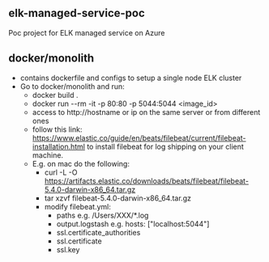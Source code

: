 ## elk-managed-service-poc
Poc project for ELK managed service on Azure
## docker/monolith
* contains dockerfile and configs to setup a single node ELK cluster
* Go to docker/monolith and run:
    * docker build .
    * docker run --rm -it -p 80:80 -p 5044:5044 <image_id>
    * access to http://hostname or ip on the same server or from different ones
    * follow this link: https://www.elastic.co/guide/en/beats/filebeat/current/filebeat-installation.html to install filebeat for log shipping on your client machine.
    * E.g. on mac do the following:
        * curl -L -O https://artifacts.elastic.co/downloads/beats/filebeat/filebeat-5.4.0-darwin-x86_64.tar.gz
        * tar xzvf filebeat-5.4.0-darwin-x86_64.tar.gz
        * modify filebeat.yml:
            * paths e.g. /Users/XXX/*.log
            * output.logstash e.g. hosts: ["localhost:5044"]
            * ssl.certificate_authorities
            * ssl.certificate
            * ssl.key



